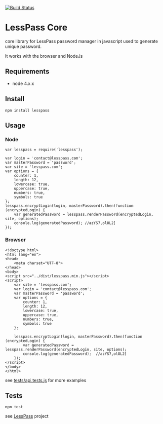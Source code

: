 [![Build Status](https://travis-ci.org/lesspass/core.svg?branch=master)](https://travis-ci.org/lesspass/core)

# LessPass Core

core library for LessPass password manager in javascript used to generate unique password.

It works with the browser and NodeJs

## Requirements

  - node 4.x.x

## Install

    npm install lesspass

## Usage

### Node

    var lesspass = require('lesspass');

    var login = 'contact@lesspass.com';
    var masterPassword = 'password';
    var site = 'lesspass.com';
    var options = {
        counter: 1,
        length: 12,
        lowercase: true,
        uppercase: true,
        numbers: true,
        symbols: true
    };
    lesspass.encryptLogin(login, masterPassword).then(function (encryptedLogin) {
        var generatedPassword = lesspass.renderPassword(encryptedLogin, site, options);
        console.log(generatedPassword); //azYS7,olOL2]
    });



### Browser

    <!doctype html>
    <html lang="en">
    <head>
        <meta charset="UTF-8">
    </head>
    <body>
    <script src="../dist/lesspass.min.js"></script>
    <script>
        var site = 'lesspass.com';
        var login = 'contact@lesspass.com';
        var masterPassword = 'password';
        var options = {
            counter: 1,
            length: 12,
            lowercase: true,
            uppercase: true,
            numbers: true,
            symbols: true
        };
    
        lesspass.encryptLogin(login, masterPassword).then(function (encryptedLogin) {
            var generatedPassword = lesspass.renderPassword(encryptedLogin, site, options);
            console.log(generatedPassword);  //azYS7,olOL2]
        });
    </script>
    </body>
    </html>


see [tests/api.tests.js](tests/api.tests.js) for more examples


## Tests

    npm test

see [LessPass](https://github.com/lesspass/lesspass) project
